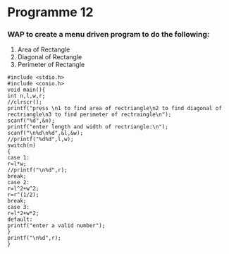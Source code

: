 # Programme 12

### WAP to create a menu driven program to do the following:
1. Area of Rectangle
2. Diagonal of Rectangle
3. Perimeter of Rectangle

```
#include <stdio.h>
#include <conio.h>
void main(){
int n,l,w,r;
//clrscr();
printf("press \n1 to find area of rectriangle\n2 to find diagonal of rectriangle\n3 to find perimeter of rectraingle\n");
scanf("%d",&n);
printf("enter length and width of rectriangle:\n");
scanf("\n%d\n%d",&l,&w);
//printf("%d%d",l,w);
switch(n)
{
case 1:
r=l*w;
//printf("\n%d",r);
break;
case 2:
r=l^2+w^2;
r=r^(1/2);
break;
case 3:
r=l*2+w*2;
default:
printf("enter a valid number");
}
printf("\n%d",r);
}
```